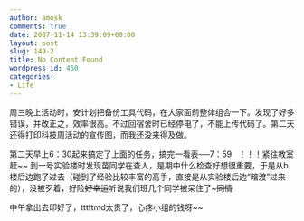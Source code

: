 ```yaml
---
author: amosk
comments: true
date: 2007-11-14 13:39:09+00:00
layout: post
slug: 140-2
title: No Content Found
wordpress_id: 450
categories:
- Life
---
```


周三晚上活动时，安计划把备份工具代码，在大家面前整体组合一下。发现了好多错误，并改正之，效率很高。不过回宿舍时已经停电了，不能上传代码了。第二天还得打印科技周活动的宣传图，而我还没来得及做。

第二天早上6：30起来搞定了上面的任务，搞完一看表──7：59   ！！！紧往教室赶~~ 到一号实验楼时发现苗同学在查人，是期中什么检查好想很重要，于是从b楼后边跑了过去（碰到了经验比较丰富的高手，直接是从实验楼后边“暗渡”过来的），没被歹着，好险~~好幸运~~听说我们班几个同学被呆住了~~~同情~~

中午拿出去印好了，tttttmd太贵了，心疼小组的钱呀~~
